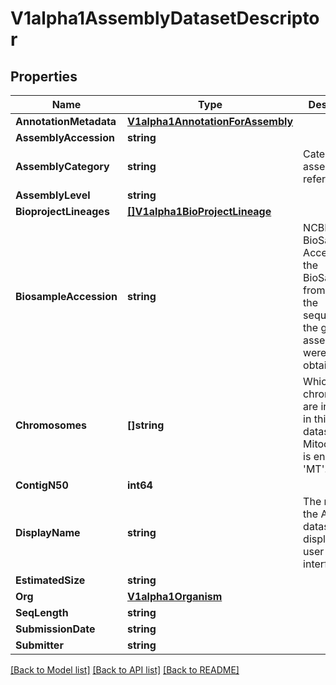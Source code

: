 # V1alpha1AssemblyDatasetDescriptor

## Properties

Name | Type | Description | Notes
------------ | ------------- | ------------- | -------------
**AnnotationMetadata** | [**V1alpha1AnnotationForAssembly**](v1alpha1AnnotationForAssembly.md) |  | [optional] 
**AssemblyAccession** | **string** |  | [optional] 
**AssemblyCategory** | **string** | Category of assembly, like reference. | [optional] 
**AssemblyLevel** | **string** |  | [optional] 
**BioprojectLineages** | [**[]V1alpha1BioProjectLineage**](v1alpha1BioProjectLineage.md) |  | [optional] 
**BiosampleAccession** | **string** | NCBI BioSample Accession for the BioSample from which the sequences in the genome assembly were obtained. | [optional] 
**Chromosomes** | **[]string** | Which chromosomes are included in this dataset. NB: Mitochondria is encoded as &#39;MT&#39;. | [optional] 
**ContigN50** | **int64** |  | [optional] 
**DisplayName** | **string** | The name of the Assembly dataset to be displayed in a user interface. | [optional] 
**EstimatedSize** | **string** |  | [optional] 
**Org** | [**V1alpha1Organism**](v1alpha1Organism.md) |  | [optional] 
**SeqLength** | **string** |  | [optional] 
**SubmissionDate** | **string** |  | [optional] 
**Submitter** | **string** |  | [optional] 

[[Back to Model list]](../README.md#documentation-for-models) [[Back to API list]](../README.md#documentation-for-api-endpoints) [[Back to README]](../README.md)


